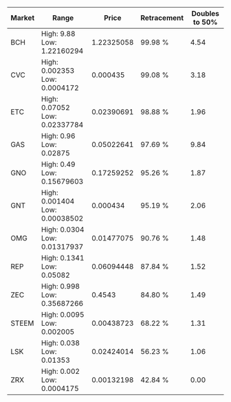 | Market | Range | Price| Retracement | Doubles to 50% |
| --- | --- | --- | --- | --- |
| BCH | High: 9.88<br />Low: 1.22160294 | 1.22325058 | 99.98 % | 4.54 |
| CVC | High: 0.002353<br />Low: 0.0004172 | 0.000435 | 99.08 % | 3.18 |
| ETC | High: 0.07052<br />Low: 0.02337784 | 0.02390691 | 98.88 % | 1.96 |
| GAS | High: 0.96<br />Low: 0.02875 | 0.05022641 | 97.69 % | 9.84 |
| GNO | High: 0.49<br />Low: 0.15679603 | 0.17259252 | 95.26 % | 1.87 |
| GNT | High: 0.001404<br />Low: 0.00038502 | 0.000434 | 95.19 % | 2.06 |
| OMG | High: 0.0304<br />Low: 0.01317937 | 0.01477075 | 90.76 % | 1.48 |
| REP | High: 0.1341<br />Low: 0.05082 | 0.06094448 | 87.84 % | 1.52 |
| ZEC | High: 0.998<br />Low: 0.35687266 | 0.4543 | 84.80 % | 1.49 |
| STEEM | High: 0.0095<br />Low: 0.002005 | 0.00438723 | 68.22 % | 1.31 |
| LSK | High: 0.038<br />Low: 0.01353 | 0.02424014 | 56.23 % | 1.06 |
| ZRX | High: 0.002<br />Low: 0.0004175 | 0.00132198 | 42.84 % | 0.00 |
